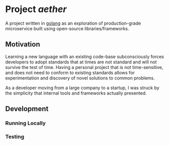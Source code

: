 # Project *aether*

A project written in [golang](https://golang.org/) as an exploration of production-grade microservice built using open-source libraries/frameworks.

## Motivation

Learning a new language with an existing code-base subconsciously forces developers to adopt standards that at times are not standard and will not survive the test of time.
Having a personal project that is not time-sensitive, and does not need to conform to existing standards allows for experimentation and discovery of novel solutions to common problems.

As a developer moving from a large company to a startup, I was struck by the simplicity that internal tools and frameworks actually presented.

## Development

### Running Locally

### Testing
